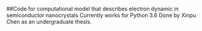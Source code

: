 ##Code for computational model that describes electron dynamic in semiconductor nanocrystals
Currently works for Python 3.6
Done by Xinpu Chen as an undergraduate thesis. 
